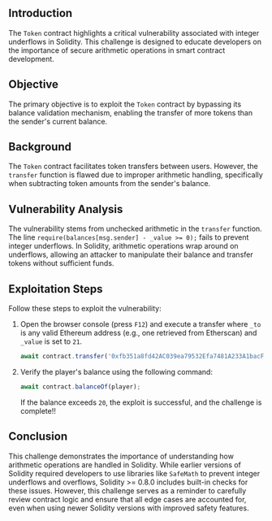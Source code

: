 ## Introduction

The `Token` contract highlights a critical vulnerability associated with integer underflows in Solidity. This challenge is designed to educate developers on the importance of secure arithmetic operations in smart contract development.

## Objective

The primary objective is to exploit the `Token` contract by bypassing its balance validation mechanism, enabling the transfer of more tokens than the sender's current balance.

## Background

The `Token` contract facilitates token transfers between users. However, the `transfer` function is flawed due to improper arithmetic handling, specifically when subtracting token amounts from the sender's balance.

## Vulnerability Analysis

The vulnerability stems from unchecked arithmetic in the `transfer` function. The line `require(balances[msg.sender] - _value >= 0);` fails to prevent integer underflows. In Solidity, arithmetic operations wrap around on underflows, allowing an attacker to manipulate their balance and transfer tokens without sufficient funds.

## Exploitation Steps

Follow these steps to exploit the vulnerability:

1. Open the browser console (press `F12`) and execute a transfer where `_to` is any valid Ethereum address (e.g., one retrieved from Etherscan) and `_value` is set to `21`.

    ```javascript
    await contract.transfer('0xfb351a8fd42AC039ea79532Efa7481A233A1bacF', 21);
    ```

2. Verify the player's balance using the following command:

    ```javascript
    await contract.balanceOf(player);
    ```

    If the balance exceeds `20`, the exploit is successful, and the challenge is complete!!

## Conclusion

This challenge demonstrates the importance of understanding how arithmetic operations are handled in Solidity. While earlier versions of Solidity required developers to use libraries like `SafeMath` to prevent integer underflows and overflows, Solidity >= 0.8.0 includes built-in checks for these issues. However, this challenge serves as a reminder to carefully review contract logic and ensure that all edge cases are accounted for, even when using newer Solidity versions with improved safety features.